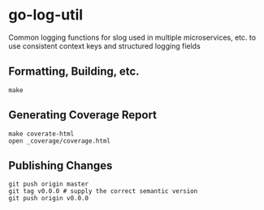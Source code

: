 # go-log-util

Common logging functions for slog used in multiple microservices, etc. to use consistent context keys and structured logging fields

## Formatting, Building, etc.

```
make
```

## Generating Coverage Report

```
make coverate-html
open _coverage/coverage.html
```

## Publishing Changes

```
git push origin master
git tag v0.0.0 # supply the correct semantic version
git push origin v0.0.0
```
